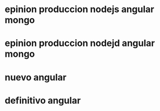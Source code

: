 # epinion produccion nodejs angular mongo
# epinion produccion nodejd angular mongo
# nuevo angular
# definitivo angular
